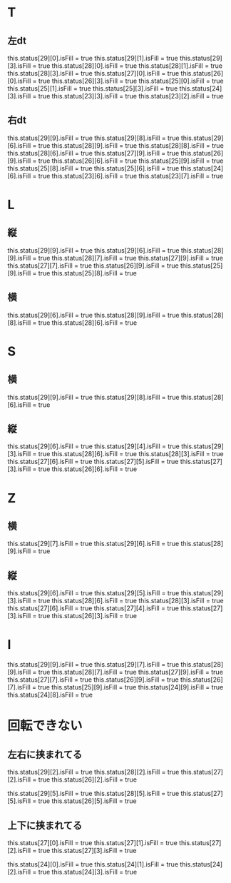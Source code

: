 # T
## 左dt
this.status[29][0].isFill = true
this.status[29][1].isFill = true
this.status[29][3].isFill = true
this.status[28][0].isFill = true
this.status[28][1].isFill = true
this.status[28][3].isFill = true
this.status[27][0].isFill = true
this.status[26][0].isFill = true
this.status[26][3].isFill = true
this.status[25][0].isFill = true
this.status[25][1].isFill = true
this.status[25][3].isFill = true
this.status[24][3].isFill = true
this.status[23][3].isFill = true
this.status[23][2].isFill = true

## 右dt
this.status[29][9].isFill = true
this.status[29][8].isFill = true
this.status[29][6].isFill = true
this.status[28][9].isFill = true
this.status[28][8].isFill = true
this.status[28][6].isFill = true
this.status[27][9].isFill = true
this.status[26][9].isFill = true
this.status[26][6].isFill = true
this.status[25][9].isFill = true
this.status[25][8].isFill = true
this.status[25][6].isFill = true
this.status[24][6].isFill = true
this.status[23][6].isFill = true
this.status[23][7].isFill = true

# L
## 縦
this.status[29][9].isFill = true
this.status[29][6].isFill = true
this.status[28][9].isFill = true
this.status[28][7].isFill = true
this.status[27][9].isFill = true
this.status[27][7].isFill = true
this.status[26][9].isFill = true
this.status[25][9].isFill = true
this.status[25][8].isFill = true

## 横
this.status[29][6].isFill = true
this.status[28][9].isFill = true
this.status[28][8].isFill = true
this.status[28][6].isFill = true

# S
## 横
this.status[29][9].isFill = true
this.status[29][8].isFill = true
this.status[28][6].isFill = true

## 縦
this.status[29][6].isFill = true
this.status[29][4].isFill = true
this.status[29][3].isFill = true
this.status[28][6].isFill = true
this.status[28][3].isFill = true
this.status[27][6].isFill = true
this.status[27][5].isFill = true
this.status[27][3].isFill = true
this.status[26][6].isFill = true

# Z
## 横
this.status[29][7].isFill = true
this.status[29][6].isFill = true
this.status[28][9].isFill = true

## 縦
this.status[29][6].isFill = true
this.status[29][5].isFill = true
this.status[29][3].isFill = true
this.status[28][6].isFill = true
this.status[28][3].isFill = true
this.status[27][6].isFill = true
this.status[27][4].isFill = true
this.status[27][3].isFill = true
this.status[26][3].isFill = true

# I
this.status[29][9].isFill = true
this.status[29][7].isFill = true
this.status[28][9].isFill = true
this.status[28][7].isFill = true
this.status[27][9].isFill = true
this.status[27][7].isFill = true
this.status[26][9].isFill = true
this.status[26][7].isFill = true
this.status[25][9].isFill = true
this.status[24][9].isFill = true
this.status[24][8].isFill = true


# 回転できない
## 左右に挟まれてる
this.status[29][2].isFill = true
this.status[28][2].isFill = true
this.status[27][2].isFill = true
this.status[26][2].isFill = true

this.status[29][5].isFill = true
this.status[28][5].isFill = true
this.status[27][5].isFill = true
this.status[26][5].isFill = true

## 上下に挟まれてる
this.status[27][0].isFill = true
this.status[27][1].isFill = true
this.status[27][2].isFill = true
this.status[27][3].isFill = true

this.status[24][0].isFill = true
this.status[24][1].isFill = true
this.status[24][2].isFill = true
this.status[24][3].isFill = true
